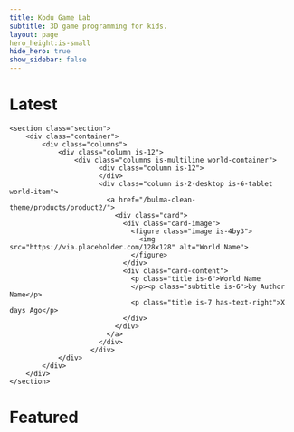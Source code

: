 ```yaml
---
title: Kodu Game Lab
subtitle: 3D game programming for kids.
layout: page
hero_height:is-small
hide_hero: true
show_sidebar: false
---
```


# Latest
    <section class="section">
        <div class="container">
            <div class="columns">
                <div class="column is-12">
                    <div class="columns is-multiline world-container">
                          <div class="column is-12">
                          </div>
                          <div class="column is-2-desktop is-6-tablet world-item">
                            <a href="/bulma-clean-theme/products/product2/">
                              <div class="card">
                                <div class="card-image">
                                  <figure class="image is-4by3">
                                    <img src="https://via.placeholder.com/128x128" alt="World Name">
                                  </figure>
                                </div>
                                <div class="card-content">
                                  <p class="title is-6">World Name
                                  </p><p class="subtitle is-6">by Author Name</p>  
                                  <p class="title is-7 has-text-right">X days Ago</p>
                                </div>
                              </div>
                            </a>
                          </div>
                        </div>
                </div>
            </div>
        </div>
    </section>

# Featured

<script src="https://code.jquery.com/jquery-3.2.1.min.js"></script>

<script>
$().ready(function(){
    console.log("here");
    for(let i = 0;i<20;i++)
    {
        $(".world-container").append( $(".world-item").first().clone() );
    }
    console.log("there");
    //$.getJSON( "/data.json", function( data ) {
    //console.log(data);
    //$("#text").html(data["text"]);
  //});
});
</script>

